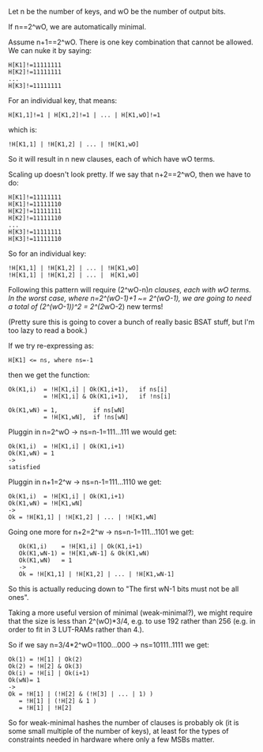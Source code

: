 Let n be the number of keys, and wO be the number of output bits.

If n==2^wO, we are automatically minimal.

Assume n+1==2^wO. There is one key combination that cannot be allowed. We can
nuke it by saying:

    H[K1]!=11111111
    H[K2]!=11111111
    ...
    H[K3]!=11111111

For an individual key, that means:

    H[K1,1]!=1 | H[K1,2]!=1 | ... | H[K1,wO]!=1

which is:

    !H[K1,1] | !H[K1,2] | ... | !H[K1,wO]

So it will result in n new clauses, each of which have wO terms.

Scaling up doesn't look pretty. If we say that n+2==2^wO, then we
have to do:

    H[K1]!=11111111
    H[K1]!=11111110
    H[K2]!=11111111
    H[K2]!=11111110
    ...
    H[K3]!=11111111
    H[K3]!=11111110

So for an individual key:

    !H[K1,1] | !H[K1,2] | ... | !H[K1,wO]
    !H[K1,1] | !H[K1,2] | ... |  H[K1,wO]

Following this pattern will require (2^wO-n)*n clauses, each with wO terms.
In the worst case, where n=2^(wO-1)+1 ~= 2^(wO-1), we are going to need
a total of (2^(wO-1))^2 = 2^(2*wO-2) new terms!

(Pretty sure this is going to cover a bunch of really basic BSAT
stuff, but I'm too lazy to read a book.)

If we try re-expressing as:

    H[K1] <= ns, where ns=-1

then we get the function:

    Ok(K1,i)  = !H[K1,i] | Ok(K1,i+1),   if ns[i]
              = !H[K1,i] & Ok(K1,i+1),   if !ns[i]

    Ok(K1,wN) = 1,          if ns[wN]
              = !H[K1,wN],  if !ns[wN]

Pluggin in n=2^wO -> ns=n-1=111...111 we would get:

    Ok(K1,i)  = !H[K1,i] | Ok(K1,i+1)
    Ok(K1,wN) = 1
    ->
    satisfied

Pluggin in n+1=2^w -> ns=n-1=111...1110 we get:

    Ok(K1,i)  = !H[K1,i] | Ok(K1,i+1)
    Ok(K1,wN) = !H[K1,wN]
    ->
    Ok = !H[K1,1] | !H[K1,2] | ... | !H[K1,wN]

Going one more for n+2=2^w -> ns=n-1=111...1101 we get:

       Ok(K1,i)    = !H[K1,i] | Ok(K1,i+1)
       Ok(K1,wN-1) = !H[K1,wN-1] & Ok(K1,wN)
       Ok(K1,wN)   = 1
       ->
       Ok = !H[K1,1] | !H[K1,2] | ... | !H[K1,wN-1]

So this is actually reducing down to "The first wN-1 bits must not be all ones".

Taking a more useful version of minimal (weak-minimal?), we might require that the size
is less than 2^(wO)*3/4, e.g. to use 192 rather than 256 (e.g.  in order
to fit in 3 LUT-RAMs rather than 4.).

So if we say n=3/4*2^wO=1100...000 -> ns=10111..1111 we get:

    Ok(1) = !H[1] | Ok(2)
    Ok(2) = !H[2] & Ok(3)
    Ok(i) = !H[i] | Ok(i+1)
    Ok(wN)= 1
    ->
    Ok = !H[1] | (!H[2] & (!H[3] | ... | 1) )
       = !H[1] | (!H[2] & 1 )
       = !H[1] | !H[2]

So for weak-minimal hashes the number of clauses is probably ok
(it is some small multiple of the number of keys), at
least for the types of constraints needed in hardware where only
a few MSBs matter.

